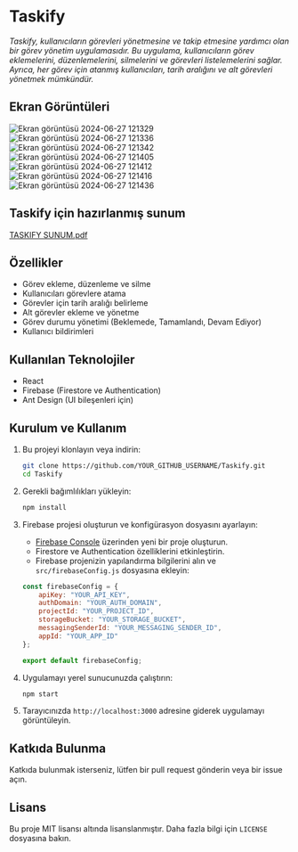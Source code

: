 # Taskify

_Taskify, kullanıcıların görevleri yönetmesine ve takip etmesine yardımcı olan bir görev yönetim uygulamasıdır. Bu uygulama, kullanıcıların görev eklemelerini, düzenlemelerini, silmelerini ve görevleri listelemelerini sağlar. Ayrıca, her görev için atanmış kullanıcıları, tarih aralığını ve alt görevleri yönetmek mümkündür._

## Ekran Görüntüleri

![Ekran görüntüsü 2024-06-27 121329](https://github.com/eylemseyhan/Taskify/assets/99998017/a05a55a5-110f-4e5c-955c-46679e760997)
![Ekran görüntüsü 2024-06-27 121336](https://github.com/eylemseyhan/Taskify/assets/99998017/81bc251e-74c8-4213-9b20-b5c06b13d02d)
![Ekran görüntüsü 2024-06-27 121342](https://github.com/eylemseyhan/Taskify/assets/99998017/0493e139-3acd-45c1-836b-ae277154cd6f)
![Ekran görüntüsü 2024-06-27 121405](https://github.com/eylemseyhan/Taskify/assets/99998017/04fdda8c-f25c-4066-ae50-fe29c259a2a5)
![Ekran görüntüsü 2024-06-27 121412](https://github.com/eylemseyhan/Taskify/assets/99998017/e9ef95a4-f13a-4787-806a-a2a6094fa15c)
![Ekran görüntüsü 2024-06-27 121416](https://github.com/eylemseyhan/Taskify/assets/99998017/b99b511e-56ab-4d22-99a5-4121eceb766e)
![Ekran görüntüsü 2024-06-27 121436](https://github.com/eylemseyhan/Taskify/assets/99998017/efbf7d5d-f58d-4ed3-916c-1dc8b2e4d3db)


## Taskify için hazırlanmış sunum


[TASKIFY SUNUM.pdf](https://github.com/user-attachments/files/16181705/TASKIFY.SUNUM.pdf)

## Özellikler

- Görev ekleme, düzenleme ve silme
- Kullanıcıları görevlere atama
- Görevler için tarih aralığı belirleme
- Alt görevler ekleme ve yönetme
- Görev durumu yönetimi (Beklemede, Tamamlandı, Devam Ediyor)
- Kullanıcı bildirimleri

## Kullanılan Teknolojiler

- React
- Firebase (Firestore ve Authentication)
- Ant Design (UI bileşenleri için)

## Kurulum ve Kullanım

1. Bu projeyi klonlayın veya indirin:
    ```sh
    git clone https://github.com/YOUR_GITHUB_USERNAME/Taskify.git
    cd Taskify
    ```

2. Gerekli bağımlılıkları yükleyin:
    ```sh
    npm install
    ```

3. Firebase projesi oluşturun ve konfigürasyon dosyasını ayarlayın:
    - [Firebase Console](https://console.firebase.google.com/) üzerinden yeni bir proje oluşturun.
    - Firestore ve Authentication özelliklerini etkinleştirin.
    - Firebase projenizin yapılandırma bilgilerini alın ve `src/firebaseConfig.js` dosyasına ekleyin:

    ```javascript
    const firebaseConfig = {
        apiKey: "YOUR_API_KEY",
        authDomain: "YOUR_AUTH_DOMAIN",
        projectId: "YOUR_PROJECT_ID",
        storageBucket: "YOUR_STORAGE_BUCKET",
        messagingSenderId: "YOUR_MESSAGING_SENDER_ID",
        appId: "YOUR_APP_ID"
    };

    export default firebaseConfig;
    ```

4. Uygulamayı yerel sunucunuzda çalıştırın:
    ```sh
    npm start
    ```

5. Tarayıcınızda `http://localhost:3000` adresine giderek uygulamayı görüntüleyin.



## Katkıda Bulunma

Katkıda bulunmak isterseniz, lütfen bir pull request gönderin veya bir issue açın.

## Lisans

Bu proje MIT lisansı altında lisanslanmıştır. Daha fazla bilgi için `LICENSE` dosyasına bakın.
